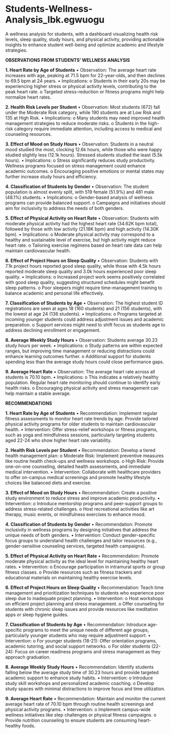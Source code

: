 # Students-Wellness-Analysis_Ibk.egwuogu
A wellness analysis for students, with a dashboard visualizing health risk levels, sleep quality, study hours, and physical activity, providing actionable insights to enhance student well-being and optimize academic and lifestyle strategies.

**OBSERVATIONS FROM STUDENTS’ WELLNESS ANALYSIS**

**1. Heart Rate by Age of Students**
•    Observation: The average heart rate increases with age, peaking at 71.5 bpm for 22-year-olds, and then declines to 69.5 bpm at 24 years.
•    Implications:
o    Students in their early 20s may be experiencing higher stress or physical activity levels, contributing to the peak heart rate.
o    Targeted stress-reduction or fitness programs might help normalize heart rates.

**2. Health Risk Levels per Student**
•    Observation: Most students (672) fall under the Moderate Risk category, while 190 students are at Low Risk and 135 at High Risk.
•    Implications:
o    Many students may need improved health management strategies to reduce moderate risks.
o    Students in the high-risk category require immediate attention, including access to medical and counseling resources.

**3. Effect of Mood on Study Hours**
•    Observation: Students in a neutral mood studied the most, clocking 12.6k hours, while those who were happy studied slightly less (12.1k hours). Stressed students studied the least (5.5k hours).
•    Implications:
o    Stress significantly reduces study productivity. Wellness programs focused on stress management could enhance academic outcomes.
o    Encouraging positive emotions or mental states may further increase study hours and efficiency.

**4. Classification of Students by Gender**
•    Observation: The student population is almost evenly split, with 519 female (51.9%) and 481 male (48.1%) students.
•    Implications:
o    Gender-based analysis of wellness programs can provide balanced support.
o    Campaigns and initiatives should aim for inclusivity to address the needs of both genders.

**5. Effect of Physical Activity on Heart Rate**
•    Observation: Students with moderate physical activity had the highest heart rate (34.62K bpm total), followed by those with low activity (21.18K bpm) and high activity (14.30K bpm).
•    Implications:
o    Moderate physical activity may correspond to a healthy and sustainable level of exercise, but high activity might reduce heart rate.
o    Tailoring exercise regimens based on heart rate data can help maintain cardiovascular health.

**6. Effect of Project Hours on Sleep Quality**
•    Observation: Students with 7.1k project hours reported good sleep quality, while those with 4.5k hours reported moderate sleep quality and 3.0k hours experienced poor sleep quality.
•    Implications:
o    Increased project work seems positively correlated with good sleep quality, suggesting structured schedules might benefit sleep patterns.
o    Poor sleepers might require time-management training to balance academic and personal life effectively.

**7. Classification of Students by Age**
•    Observation: The highest student ID registrations are seen at ages 18 (160 students) and 21 (156 students), with the lowest at age 24 (136 students).
•    Implications:
o    Programs targeted at incoming younger students could address adjustment issues and academic preparation.
o    Support services might need to shift focus as students age to address declining enrollment or engagement.

**8. Average Weekly Study Hours**
•    Observation: Students average 30.23 study hours per week.
•    Implications:
o    Study patterns are within expected ranges, but improving time management or reducing distractions could enhance learning outcomes further.
o    Additional support for students spending less than the average study hours could close performance gaps.

**9. Average Heart Rate**
•    Observation: The average heart rate across all students is 70.10 bpm.
•    Implications:
o    This indicates a relatively healthy population. Regular heart rate monitoring should continue to identify early health risks.
o    Encouraging physical activity and stress management can help maintain a stable average.


**RECOMMENDATIONS**

**1. Heart Rate by Age of Students**
•    Recommendation: Implement regular fitness assessments to monitor heart rate trends by age. Provide tailored physical activity programs for older students to maintain cardiovascular health.
•    Intervention: Offer stress-relief workshops or fitness programs, such as yoga and mindfulness sessions, particularly targeting students aged 22-24 who show higher heart rate variability.

**2. Health Risk Levels per Student**
•    Recommendation: Develop a tiered health management plan:
o    Moderate Risk: Implement preventive measures like routine health check-ups and wellness workshops.
o    High Risk: Provide one-on-one counseling, detailed health assessments, and immediate medical intervention.
•    Intervention: Collaborate with healthcare providers to offer on-campus medical screenings and promote healthy lifestyle choices like balanced diets and exercise.

**3. Effect of Mood on Study Hours**
•    Recommendation: Create a positive study environment to reduce stress and improve academic productivity.
•    Intervention:
o    Introduce mentorship programs and peer-support groups to address stress-related challenges.
o    Host recreational activities like art therapy, music events, or mindfulness exercises to enhance mood.

**4. Classification of Students by Gender**
•    Recommendation: Promote inclusivity in wellness programs by designing initiatives that address the unique needs of both genders.
•    Intervention: Conduct gender-specific focus groups to understand health challenges and tailor resources (e.g., gender-sensitive counseling services, targeted health campaigns).

**5. Effect of Physical Activity on Heart Rate**
•    Recommendation: Promote moderate physical activity as the ideal level for maintaining healthy heart rates.
•    Intervention:
o    Encourage participation in intramural sports or group fitness classes.
o    Provide resources such as fitness trackers and educational materials on maintaining healthy exercise levels.

**6. Effect of Project Hours on Sleep Quality**
•    Recommendation: Teach time management and prioritization techniques to students who experience poor sleep due to inadequate project planning.
•    Intervention:
o    Host workshops on efficient project planning and stress management.
o    Offer counseling for students with chronic sleep issues and provide resources like meditation apps or sleep hygiene guides.

**7. Classification of Students by Age**
•    Recommendation: Introduce age-specific programs to meet the unique needs of different age groups, particularly younger students who may require adjustment support.
•    Intervention:
o    For younger students (18-21): Offer orientation programs, academic tutoring, and social support networks.
o    For older students (22-24): Focus on career readiness programs and stress management as they approach graduation.

**8. Average Weekly Study Hours**
•    Recommendation: Identify students falling below the average study time of 30.23 hours and provide targeted academic support to enhance study habits.
•    Intervention:
o    Introduce study skill workshops and personalized academic coaching.
o    Develop study spaces with minimal distractions to improve focus and time utilization.

**9. Average Heart Rate**
•    Recommendation: Maintain and monitor the current average heart rate of 70.10 bpm through routine health screenings and physical activity programs.
•    Intervention:
o    Implement campus-wide wellness initiatives like step challenges or physical fitness campaigns.
o    Provide nutrition counseling to ensure students are consuming heart-healthy foods.

